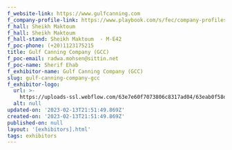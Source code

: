 ```yaml
---
f_website-link: https://www.gulfcanning.com
f_company-profile-link: https://www.playbook.com/s/fec/company-profiles
f_hall: Sheikh Maktoum
f_hall: Sheikh Maktoum
f_hall-stand: Sheikh Maktoum  - M-E42
f_poc-phone: (+20)1123175215
title: Gulf Canning Company (GCC)
f_poc-email: radwa.mohsen@sittin.net
f_poc-name: Sherif Ehab
f_exhibitor-name: Gulf Canning Company (GCC)
slug: gulf-canning-company-gcc
f_exhibitor-logo:
  url: >-
    https://uploads-ssl.webflow.com/63e7e60f7073806c8317ad04/63eab0f58dca56558b210d10_YzdlMQ.png
  alt: null
updated-on: '2023-02-13T21:51:49.869Z'
created-on: '2023-02-13T21:51:49.869Z'
published-on: null
layout: '[exhibitors].html'
tags: exhibitors
---
```



